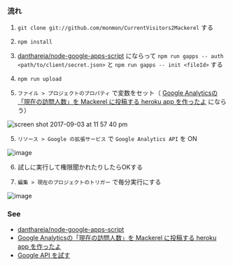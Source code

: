 ### 流れ

1. `git clone git://github.com/monmon/CurrentVisitors2Mackerel` する

2. `npm install`

2. [danthareja/node-google-apps-script](https://github.com/danthareja/node-google-apps-script) にならって `npm run gapps -- auth <path/to/client/secret.json>` と `npm run gapps -- init <fileId>` する

3. `npm run upload`

4. `ファイル > プロジェクトのプロパティ` で変数をセット（ [Google Analyticsの「現在の訪問人数」を Mackerel に投稿する heroku app を作ったよ](http://blog.a-know.me/entry/2016/09/19/162242) にならう）

![screen shot 2017-09-03 at 11 57 40 pm](https://user-images.githubusercontent.com/10237/30004150-b8591f96-9104-11e7-9ad0-33cfcc9a41b9.png)

5. `リソース > Google の拡張サービス` で `Google Analytics API` を ON

![image](https://user-images.githubusercontent.com/10237/30004104-04622f1e-9104-11e7-8f86-89e51029d195.png)

6. 試しに実行して権限聞かれたりしたらOKする

7. `編集 > 現在のプロジェクトのトリガー` で毎分実行にする

![image](https://user-images.githubusercontent.com/10237/30004174-4dc905d2-9105-11e7-87e9-f61ab27f50f3.png)

### See

* [danthareja/node-google-apps-script](https://github.com/danthareja/node-google-apps-script)
* [Google Analyticsの「現在の訪問人数」を Mackerel に投稿する heroku app を作ったよ](http://blog.a-know.me/entry/2016/09/19/162242)
* [Google API を試す](https://developers.google.com/apis-explorer/?hl=ja#p/analytics/v3/analytics.data.realtime.get)

